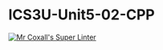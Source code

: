 # ICS3U-Unit5-02-CPP

[![Mr Coxall's Super Linter](https://github.com/joannesanthosh/ICS3U-Unit5-02-CPP/workflows/Mr%20Coxall's%20Super%20Linter/badge.svg)](https://github.com/joannesanthosh/ICS3U-Unit5-02-CPP/actions/)
